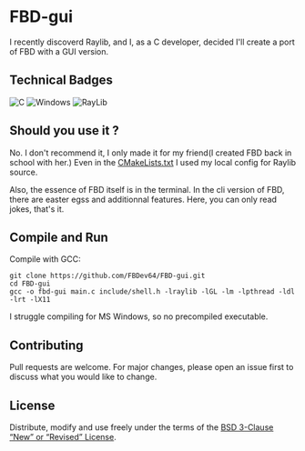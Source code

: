# FBD-gui

I recently discoverd Raylib, and I, as a C developer, decided I'll create a port of FBD with a GUI version.

## Technical Badges

![C](https://img.shields.io/badge/c-%2300599C.svg?style=for-the-badge&logo=c&logoColor=white)
![Windows](https://img.shields.io/badge/Windows-0078D6?style=for-the-badge&logo=windows&logoColor=white)
![RayLib](https://img.shields.io/badge/RAYLIB-FFFFFF.svg?style=for-the-badge&logo=raylib&logoColor=black)

## Should you use it ?

No. I don't recommend it, I only made it for my friend(I created FBD back in school with her.)
Even in the [CMakeLists.txt](../CMakeLists.txt) I used my local config for Raylib source.

Also, the essence of FBD itself is in the terminal. In the cli version of FBD, there are easter egss and additionnal features.
Here, you can only read jokes, that's it.

## Compile and Run

Compile with GCC:
```
git clone https://github.com/FBDev64/FBD-gui.git
cd FBD-gui
gcc -o fbd-gui main.c include/shell.h -lraylib -lGL -lm -lpthread -ldl -lrt -lX11
```

I struggle compiling for MS Windows, so no precompiled executable.

## Contributing

Pull requests are welcome. For major changes, please open an issue first
to discuss what you would like to change.

## License

Distribute, modify and use freely under the terms of the
[BSD 3-Clause “New” or “Revised” License](https://choosealicense.com/licenses/bsd-3-clause/).
